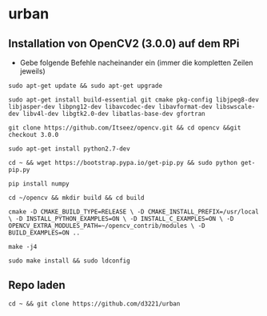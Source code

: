# urban

## Installation von OpenCV2 (3.0.0) auf dem RPi
* Gebe folgende Befehle nacheinander ein (immer die kompletten Zeilen jeweils)

`sudo apt-get update && sudo apt-get upgrade`

`sudo apt-get install build-essential git cmake pkg-config libjpeg8-dev libjasper-dev libpng12-dev libavcodec-dev libavformat-dev libswscale-dev libv4l-dev libgtk2.0-dev libatlas-base-dev gfortran`

`git clone https://github.com/Itseez/opencv.git && cd opencv &&git checkout 3.0.0`

`sudo apt-get install python2.7-dev`

`cd ~ && wget https://bootstrap.pypa.io/get-pip.py && sudo python get-pip.py`

`pip install numpy`

`cd ~/opencv && mkdir build && cd build`

`cmake -D CMAKE_BUILD_TYPE=RELEASE \
 -D CMAKE_INSTALL_PREFIX=/usr/local \
 -D INSTALL_PYTHON_EXAMPLES=ON \
 -D INSTALL_C_EXAMPLES=ON \
 -D OPENCV_EXTRA_MODULES_PATH=~/opencv_contrib/modules \
 -D BUILD_EXAMPLES=ON ..`
 
 `make -j4`
 
 `sudo make install && sudo ldconfig`
 
 
## Repo laden
`cd ~ && git clone https://github.com/d3221/urban`
